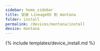 ```yaml
---
sidebar: home_sidebar
title: 安装 LineageOS 到 montana
folder: install
permalink: /devices/montana/install
device: montana
---
```

{% include templates/device_install.md %}
